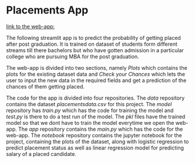 # Placements App

[link to the web-app: ](https://pg-placements.herokuapp.com/)

The following streamlit app is to predict the probability of getting placed after post graduation. 
It is trained on dataset of students form different streams till there bachelors but who have gotten admission
in a particular college who are pursuing MBA for the post graduation.

The web-app is divided into two sections, namely _Plots_ which contains the plots for the existing dataset data and _Check your Chances_ which lets the user to input the new data in the required fields and get a prediction of the chances of them getting placed.

The code for the app is divided into four repositories. 
    The _data_ repository contains the dataset _placementsdata.csv_ for this project. 
    The _model_ repository has _train.py_ which has the code for training the model and _test.py_ is there to do a test run of the model. The _pkl_ files have the trained model so that we dont have to train the model everytime we open the web-app.
    The _app_ repository contains the _main.py_ which has the code for the web-app.
    The _notebook_ repository contains the jupyter notebook for the project, containing the plots of the dataset, along with logistic regression to predict placement status as well as linear regression model for predicting salary of a placed candidate.
    

